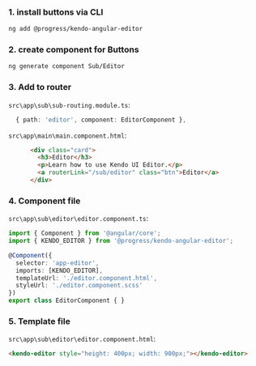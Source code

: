 ### 1. install buttons via CLI  
```sh
ng add @progress/kendo-angular-editor
```  

### 2. create component for Buttons   
```sh
ng generate component Sub/Editor
```  

### 3. Add to router  
`src\app\sub\sub-routing.module.ts`:  
```typescript
  { path: 'editor', component: EditorComponent },
```  
`src\app\main\main.component.html`:  
```html
      <div class="card">
        <h3>Editor</h3>
        <p>Learn how to use Kendo UI Editor.</p>
        <a routerLink="/sub/editor" class="btn">Editor</a>
      </div>
```  

### 4. Component file  
`src\app\sub\editor\editor.component.ts`:  
```typescript
import { Component } from '@angular/core';
import { KENDO_EDITOR } from '@progress/kendo-angular-editor';

@Component({
  selector: 'app-editor',
  imports: [KENDO_EDITOR],
  templateUrl: './editor.component.html',
  styleUrl: './editor.component.scss'
})
export class EditorComponent { }
```  

### 5. Template file  
`src\app\sub\editor\editor.component.html`:  
```html
<kendo-editor style="height: 400px; width: 900px;"></kendo-editor>
```  